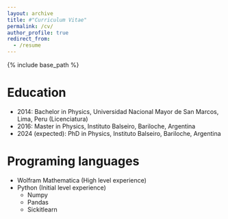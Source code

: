 ```yaml
---
layout: archive
title: #"Curriculum Vitae"
permalink: /cv/
author_profile: true
redirect_from:
  - /resume
---
```


{% include base_path %}

Education
======
* 2014: Bachelor in Physics, Universidad Nacional Mayor de San Marcos, Lima, Peru (Licenciatura)
* 2016: Master in Physics, Instituto Balseiro, Bariloche, Argentina
* 2024 (expected): PhD in Physics, Instituto Balseiro, Bariloche, Argentina

<!--- Work experience 
  ====== 
* Summer 2015: Research Assistant
  * Github University
  * Duties included: Tagging issues
  * Supervisor: Professor Git

 * 2015 - 2016:
  * Github University
  * Duties included: Merging pull request
 *Supervisor: Professor Hub  --->
  
Programing languages
======
* Wolfram Mathematica (High level experience)
* Python (Initial level experience)
  * Numpy
  * Pandas
  * Sickitlearn 


<!--- Publications
======
 <ul>{% for post in site.publications %}
    {% include archive-single-cv.html %}
  {% endfor %}</ul>
  
Talks
======
(<ul>{% for post in site.talks %})
    {% include archive-single-talk-cv.html %}
  {% endfor %}</ul>
  
Teaching
======
 <ul>{% for post in site.teaching %}
  {% include archive-single-cv.html %}
  {% endfor %}</ul>
  
Service and leadership
======
  *Currently signed in to 43 different slack teams --->
